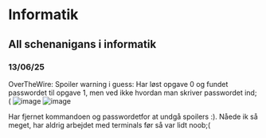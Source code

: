 # Informatik
## All schenanigans i informatik
### 13/06/25

OverTheWire:
Spoiler warning i guess: 
Har løst opgave 0 og fundet passwordet til opgave 1, men ved ikke hvordan man skriver passwordet ind;(
![image](https://github.com/user-attachments/assets/616ff631-089a-4106-945f-42ac3902eb35)
![image](https://github.com/user-attachments/assets/3a857c98-af05-4970-882d-890d4d180911)

Har fjernet kommandoen og passwordetfor at undgå spoilers :). 
Nåede ik så meget, har aldrig arbejdet med terminals før så var lidt noob;(



